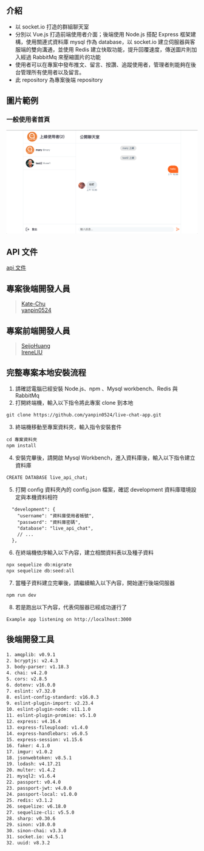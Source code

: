 ## 介紹

<ul>
  <li>以 socket.io 打造的群組聊天室</li>
  <li>分別以 Vue.js 打造前端使用者介面；後端使用 Node.js 搭配 Express 框架建構，使用關連式資料庫 mysql 作為 database，以 socket.io 建立伺服器與客服端的雙向溝通，並使用 Redis 建立快取功能，提升回覆速度，傳送圖片則加入經過 RabbitMq 來壓縮圖片的功能</li>
  <li>使用者可以在專案中發布推文、留言、按讚、追蹤使用者，管理者則能夠在後台管理所有使用者以及留言。</li>
  <li>此 repository 為專案後端 repository</li>
</ul>

## 圖片範例

### 一般使用者首頁

![image](https://github.com/yanpin0524/live-chat-app/blob/main/public/intro.png)

## API 文件

[api 文件](https://www.notion.so/API-166fecbd8f684735af346e816aa26747)

## 專案後端開發人員

> [Kate-Chu](https://github.com/Kate-Chu)<br>
> [yanpin0524](https://github.com/yanpin0524)

## 專案前端開發人員

> [SeijoHuang](https://github.com/SeijoHuang)<br>
> [IreneLIU](https://github.com/Irene289)

## 完整專案本地安裝流程

1. 請確認電腦已經安裝 Node.js、npm 、Mysql workbench、Redis 與 RabbitMq
2. 打開終端機，輸入以下指令將此專案 clone 到本地

```
git clone https://github.com/yanpin0524/live-chat-app.git
```

3. 終端機移動至專案資料夾，輸入指令安裝套件

```
cd 專案資料夾
npm install
```

4. 安裝完畢後，請開啟 Mysql Workbench，進入資料庫後，輸入以下指令建立資料庫

```
CREATE DATABASE live_api_chat;
```

5. 打開 config 資料夾內的 config.json 檔案，確認 development 資料庫環境設定與本機資料相符

```
  "development": {
    "username": "資料庫使用者帳號",
    "password": "資料庫密碼",
    "database": "live_api_chat",
    // ...
  },
```

6. 在終端機依序輸入以下內容，建立相關資料表以及種子資料

```
npx sequelize db:migrate
npx sequelize db:seed:all
```

7. 當種子資料建立完畢後，請繼續輸入以下內容，開始運行後端伺服器

```
npm run dev
```

8. 若是跑出以下內容，代表伺服器已經成功運行了

```
Example app listening on http://localhost:3000
```

## 後端開發工具

    1. amqplib: v0.9.1
    2. bcryptjs: v2.4.3
    3. body-parser: v1.18.3
    4. chai: v4.2.0
    5. cors: v2.8.5
    6. dotenv: v16.0.0
    7. eslint: v7.32.0
    8. eslint-config-standard: v16.0.3
    9. eslint-plugin-import: v2.23.4
    10. eslint-plugin-node: v11.1.0
    11. eslint-plugin-promise: v5.1.0
    12. express: v4.16.4
    13. express-fileupload: v1.4.0
    14. express-handlebars: v6.0.5
    15. express-session: v1.15.6
    16. faker: 4.1.0
    17. imgur: v1.0.2
    18. jsonwebtoken: v8.5.1
    19. lodash: v4.17.21
    20. multer: v1.4.2
    21. mysql2: v1.6.4
    22. passport: v0.4.0
    23. passport-jwt: v4.0.0
    24. passport-local: v1.0.0
    25. redis: v3.1.2
    26. sequelize: v6.18.0
    27. sequelize-cli: v5.5.0
    28. sharp: v0.30.6
    29. sinon: v10.0.0
    30. sinon-chai: v3.3.0
    31. socket.io: v4.5.1
    32. uuid: v8.3.2
